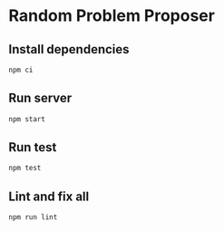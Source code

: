 # Random Problem Proposer

## Install dependencies

```bash
npm ci
```

## Run server

```bash
npm start
```

## Run test

```bash
npm test
```

## Lint and fix all

```bash
npm run lint
```
